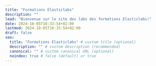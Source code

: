 ```yaml
---
title: "Formations Elasticlabs"
description: ""
lead: "Bienvenue sur le site des labs des formations Elasticlabs!"
date: 2024-10-05T16:33:54+02:00
lastmod: 2024-10-05T16:33:54+02:00
draft: false
seo:
  title: "Formations Elasticlabs" # custom title (optional)
  description: "" # custom description (recommended)
  canonical: "" # custom canonical URL (optional)
  noindex: true # false (default) or true
---
```

